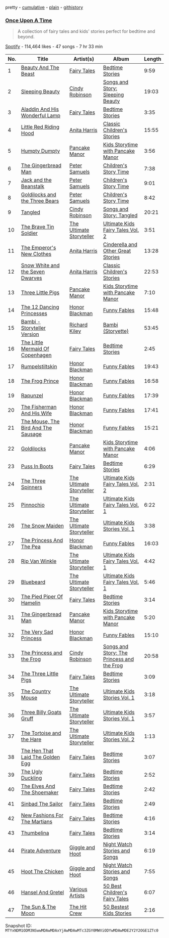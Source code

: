 pretty - [cumulative](/playlists/cumulative/37i9dQZF1DX6ALixlKf7N8.md) - [plain](/playlists/plain/37i9dQZF1DX6ALixlKf7N8) - [githistory](https://github.githistory.xyz/mackorone/spotify-playlist-archive/blob/main/playlists/plain/37i9dQZF1DX6ALixlKf7N8)

### [Once Upon A Time](https://open.spotify.com/playlist/37i9dQZF1DX6ALixlKf7N8)

> A collection of fairy tales and kids' stories perfect for bedtime and beyond.

[Spotify](https://open.spotify.com/user/spotify) - 114,464 likes - 47 songs - 7 hr 33 min

| No. | Title | Artist(s) | Album | Length |
|---|---|---|---|---|
| 1 | [Beauty And The Beast](https://open.spotify.com/track/2EMYHvAeDOaSYROke3efHf) | [Fairy Tales](https://open.spotify.com/artist/1NyKett1dn0nNoZMNTTShB) | [Bedtime Stories](https://open.spotify.com/album/05XRi68zVYcNjLOkDC7FSl) | 9:59 |
| 2 | [Sleeping Beauty](https://open.spotify.com/track/5igPvKQ6hLqSVLGibysbSw) | [Cindy Robinson](https://open.spotify.com/artist/7Cky42ttadk7opBWW0yi38) | [Songs and Story: Sleeping Beauty](https://open.spotify.com/album/0g9VcAua5r6AIaQs2BINWu) | 19:03 |
| 3 | [Aladdin And His Wonderful Lamp](https://open.spotify.com/track/3m4MxkeYXuRxUMldItsi4S) | [Fairy Tales](https://open.spotify.com/artist/1NyKett1dn0nNoZMNTTShB) | [Bedtime Stories](https://open.spotify.com/album/05XRi68zVYcNjLOkDC7FSl) | 3:35 |
| 4 | [Little Red Riding Hood](https://open.spotify.com/track/08uTgfRSndl8OpJv2m1wM1) | [Anita Harris](https://open.spotify.com/artist/0FNGM4tBuvFyljyFx5sR3O) | [Classic Children's Stories](https://open.spotify.com/album/4qStcEW11BpA9AeCmWOSs7) | 15:55 |
| 5 | [Humpty Dumpty](https://open.spotify.com/track/50EoKRgVWV8U4pQ04EK4hO) | [Pancake Manor](https://open.spotify.com/artist/6bwjTCySXPwecMWvs9ce5C) | [Kids Storytime with Pancake Manor](https://open.spotify.com/album/01vsNBdsUB3dvH8Coqltrm) | 3:56 |
| 6 | [The Gingerbread Man](https://open.spotify.com/track/2aLeaLnsd5WqsWsO1nb6Zx) | [Peter Samuels](https://open.spotify.com/artist/5PFQgN7IYLjLIP0KcD4yzg) | [Children's Story Time](https://open.spotify.com/album/43b7HsIweDYBKXVW7TbI6t) | 7:38 |
| 7 | [Jack and the Beanstalk](https://open.spotify.com/track/02mLgHwWK6W8OxShwLPFRE) | [Peter Samuels](https://open.spotify.com/artist/5PFQgN7IYLjLIP0KcD4yzg) | [Children's Story Time](https://open.spotify.com/album/43b7HsIweDYBKXVW7TbI6t) | 9:01 |
| 8 | [Goldilocks and the Three Bears](https://open.spotify.com/track/3MSQ7zmYRWSW8HyhXsaHy5) | [Peter Samuels](https://open.spotify.com/artist/5PFQgN7IYLjLIP0KcD4yzg) | [Children's Story Time](https://open.spotify.com/album/43b7HsIweDYBKXVW7TbI6t) | 8:42 |
| 9 | [Tangled](https://open.spotify.com/track/16IKUZbb64LoX2sOrdxFeb) | [Cindy Robinson](https://open.spotify.com/artist/7Cky42ttadk7opBWW0yi38) | [Songs and Story: Tangled](https://open.spotify.com/album/1E8pqXmmxlhn8soDCXabfF) | 20:21 |
| 10 | [The Brave Tin Soldier](https://open.spotify.com/track/0pyfNtig0FBvGgtxbTkHbi) | [The Ultimate Storyteller](https://open.spotify.com/artist/7EUAjyQlDwLUeWAG1JoyG5) | [Ultimate Kids Fairy Tales Vol\. 2](https://open.spotify.com/album/2WEOAXPbDiAhGp6eBg7Bem) | 3:51 |
| 11 | [The Emperor's New Clothes](https://open.spotify.com/track/5TYmgUDqRdtfK9CgfjGwbG) | [Anita Harris](https://open.spotify.com/artist/0FNGM4tBuvFyljyFx5sR3O) | [Cinderella and Other Great Stories](https://open.spotify.com/album/4h3XkASSMWHQk9hPiiZY17) | 13:28 |
| 12 | [Snow White and the Seven Dwarves](https://open.spotify.com/track/2EtluynjfnZpfbjx6MGF6C) | [Anita Harris](https://open.spotify.com/artist/0FNGM4tBuvFyljyFx5sR3O) | [Classic Children's Stories](https://open.spotify.com/album/4qStcEW11BpA9AeCmWOSs7) | 22:53 |
| 13 | [Three Little Pigs](https://open.spotify.com/track/2wtUy502BB7MFh4BAwjz5O) | [Pancake Manor](https://open.spotify.com/artist/6bwjTCySXPwecMWvs9ce5C) | [Kids Storytime with Pancake Manor](https://open.spotify.com/album/01vsNBdsUB3dvH8Coqltrm) | 7:10 |
| 14 | [The 12 Dancing Princesses](https://open.spotify.com/track/0gkJYHq2NoXuYIkn4fu6BJ) | [Honor Blackman](https://open.spotify.com/artist/4sTTEheJxmjwv9TmrHOaPz) | [Funny Fables](https://open.spotify.com/album/3p67SbNch64MaJSPSUujYY) | 15:48 |
| 15 | [Bambi \- Storyteller Version](https://open.spotify.com/track/0Kykvvfr9ePJBF2zmh5q7r) | [Richard Kiley](https://open.spotify.com/artist/29l80PEg44YRkDbCK0U5OB) | [Bambi \(Storyette\)](https://open.spotify.com/album/3wvehtWnQfD7NxMN0xISK6) | 53:45 |
| 16 | [The Little Mermaid Of Copenhagen](https://open.spotify.com/track/4Kkrxk0hL6nTjvVx1SYiPB) | [Fairy Tales](https://open.spotify.com/artist/1NyKett1dn0nNoZMNTTShB) | [Bedtime Stories](https://open.spotify.com/album/05XRi68zVYcNjLOkDC7FSl) | 2:45 |
| 17 | [Rumpelstiltskin](https://open.spotify.com/track/7nZsQX2U5NLguIR8c7MrlL) | [Honor Blackman](https://open.spotify.com/artist/4sTTEheJxmjwv9TmrHOaPz) | [Funny Fables](https://open.spotify.com/album/3p67SbNch64MaJSPSUujYY) | 19:43 |
| 18 | [The Frog Prince](https://open.spotify.com/track/2rCHpWLSUHVZdZWLdH8Wee) | [Honor Blackman](https://open.spotify.com/artist/4sTTEheJxmjwv9TmrHOaPz) | [Funny Fables](https://open.spotify.com/album/3p67SbNch64MaJSPSUujYY) | 16:58 |
| 19 | [Rapunzel](https://open.spotify.com/track/5u62heISoJ1YLqcInv4qyL) | [Honor Blackman](https://open.spotify.com/artist/4sTTEheJxmjwv9TmrHOaPz) | [Funny Fables](https://open.spotify.com/album/3p67SbNch64MaJSPSUujYY) | 17:39 |
| 20 | [The Fisherman And His Wife](https://open.spotify.com/track/5abQocTbaivGL0YUjaVlwQ) | [Honor Blackman](https://open.spotify.com/artist/4sTTEheJxmjwv9TmrHOaPz) | [Funny Fables](https://open.spotify.com/album/3p67SbNch64MaJSPSUujYY) | 17:41 |
| 21 | [The Mouse, The Bird And The Sausage](https://open.spotify.com/track/5jnNxkSJ9TBmd59mtjI6cO) | [Honor Blackman](https://open.spotify.com/artist/4sTTEheJxmjwv9TmrHOaPz) | [Funny Fables](https://open.spotify.com/album/3p67SbNch64MaJSPSUujYY) | 15:21 |
| 22 | [Goldilocks](https://open.spotify.com/track/4w6TCD2TZnAKjlvZiXmnII) | [Pancake Manor](https://open.spotify.com/artist/6bwjTCySXPwecMWvs9ce5C) | [Kids Storytime with Pancake Manor](https://open.spotify.com/album/01vsNBdsUB3dvH8Coqltrm) | 4:06 |
| 23 | [Puss In Boots](https://open.spotify.com/track/7DcRnRDGqve8UlhEZYhTeq) | [Fairy Tales](https://open.spotify.com/artist/1NyKett1dn0nNoZMNTTShB) | [Bedtime Stories](https://open.spotify.com/album/05XRi68zVYcNjLOkDC7FSl) | 6:29 |
| 24 | [The Three Spinners](https://open.spotify.com/track/2Uxec2ijGqz6tM4ADEtSsN) | [The Ultimate Storyteller](https://open.spotify.com/artist/7EUAjyQlDwLUeWAG1JoyG5) | [Ultimate Kids Fairy Tales Vol\. 2](https://open.spotify.com/album/2WEOAXPbDiAhGp6eBg7Bem) | 2:31 |
| 25 | [Pinnochio](https://open.spotify.com/track/1OU0CFc2SnOdMQF9tqhyc0) | [The Ultimate Storyteller](https://open.spotify.com/artist/7EUAjyQlDwLUeWAG1JoyG5) | [Ultimate Kids Fairy Tales Vol\. 1](https://open.spotify.com/album/1YfBuHSOsF1RWfTmL6g5Ky) | 6:22 |
| 26 | [The Snow Maiden](https://open.spotify.com/track/0ma9v8ekfhHpODXv6jTbvs) | [The Ultimate Storyteller](https://open.spotify.com/artist/7EUAjyQlDwLUeWAG1JoyG5) | [Ultimate Kids Stories Vol\. 1](https://open.spotify.com/album/0KXu1z6wfYBXVGdT71GwCJ) | 3:38 |
| 27 | [The Princess And The Pea](https://open.spotify.com/track/6TgBwLHDSNSNoZjTaziLxc) | [Honor Blackman](https://open.spotify.com/artist/4sTTEheJxmjwv9TmrHOaPz) | [Funny Fables](https://open.spotify.com/album/3p67SbNch64MaJSPSUujYY) | 16:03 |
| 28 | [Rip Van Winkle](https://open.spotify.com/track/35G8bOSLYZJPmsvjm2EHVf) | [The Ultimate Storyteller](https://open.spotify.com/artist/7EUAjyQlDwLUeWAG1JoyG5) | [Ultimate Kids Fairy Tales Vol\. 1](https://open.spotify.com/album/1YfBuHSOsF1RWfTmL6g5Ky) | 4:42 |
| 29 | [Bluebeard](https://open.spotify.com/track/5ur1GPX0hTJ2XYXVlHO6l5) | [The Ultimate Storyteller](https://open.spotify.com/artist/7EUAjyQlDwLUeWAG1JoyG5) | [Ultimate Kids Fairy Tales Vol\. 1](https://open.spotify.com/album/1YfBuHSOsF1RWfTmL6g5Ky) | 5:46 |
| 30 | [The Pied Piper Of Hamelin](https://open.spotify.com/track/384U7ZaDfyVH3zhezCPRg5) | [Fairy Tales](https://open.spotify.com/artist/1NyKett1dn0nNoZMNTTShB) | [Bedtime Stories](https://open.spotify.com/album/05XRi68zVYcNjLOkDC7FSl) | 3:14 |
| 31 | [The Gingerbread Man](https://open.spotify.com/track/1Xwfx5HXuMTrFq7YQLoosA) | [Pancake Manor](https://open.spotify.com/artist/6bwjTCySXPwecMWvs9ce5C) | [Kids Storytime with Pancake Manor](https://open.spotify.com/album/01vsNBdsUB3dvH8Coqltrm) | 5:20 |
| 32 | [The Very Sad Princess](https://open.spotify.com/track/4ZdxqJIerDs2BwmaGC8RNt) | [Honor Blackman](https://open.spotify.com/artist/4sTTEheJxmjwv9TmrHOaPz) | [Funny Fables](https://open.spotify.com/album/3p67SbNch64MaJSPSUujYY) | 15:10 |
| 33 | [The Princess and the Frog](https://open.spotify.com/track/68dktL7vR4B95u3CruMGUt) | [Cindy Robinson](https://open.spotify.com/artist/7Cky42ttadk7opBWW0yi38) | [Songs and Story: The Princess and the Frog](https://open.spotify.com/album/1tbd2iI63LXvBon9yEP4gT) | 20:58 |
| 34 | [The Three Little Pigs](https://open.spotify.com/track/41RY9lMftUDSnWxFiwlGMB) | [Fairy Tales](https://open.spotify.com/artist/1NyKett1dn0nNoZMNTTShB) | [Bedtime Stories](https://open.spotify.com/album/05XRi68zVYcNjLOkDC7FSl) | 3:09 |
| 35 | [The Country Mouse](https://open.spotify.com/track/3KaDCY2YaGWkbwlHwfJm7x) | [The Ultimate Storyteller](https://open.spotify.com/artist/7EUAjyQlDwLUeWAG1JoyG5) | [Ultimate Kids Stories Vol\. 1](https://open.spotify.com/album/0KXu1z6wfYBXVGdT71GwCJ) | 3:18 |
| 36 | [Three Billy Goats Gruff](https://open.spotify.com/track/0XEa2Xtzu9ZjWfWbA7TSYH) | [The Ultimate Storyteller](https://open.spotify.com/artist/7EUAjyQlDwLUeWAG1JoyG5) | [Ultimate Kids Stories Vol\. 1](https://open.spotify.com/album/0KXu1z6wfYBXVGdT71GwCJ) | 3:57 |
| 37 | [The Tortoise and the Hare](https://open.spotify.com/track/73yeCECLym0lytowUjWvn7) | [The Ultimate Storyteller](https://open.spotify.com/artist/7EUAjyQlDwLUeWAG1JoyG5) | [Ultimate Kids Stories Vol\. 2](https://open.spotify.com/album/3ySFiawXRQ9lOTptuQI4gQ) | 1:13 |
| 38 | [The Hen That Laid The Golden Egg](https://open.spotify.com/track/5HYeuWyDM5wqB7gc4lBiqT) | [Fairy Tales](https://open.spotify.com/artist/1NyKett1dn0nNoZMNTTShB) | [Bedtime Stories](https://open.spotify.com/album/05XRi68zVYcNjLOkDC7FSl) | 3:07 |
| 39 | [The Ugly Duckling](https://open.spotify.com/track/6WYXShDrLjph0hdgf45RLQ) | [Fairy Tales](https://open.spotify.com/artist/1NyKett1dn0nNoZMNTTShB) | [Bedtime Stories](https://open.spotify.com/album/05XRi68zVYcNjLOkDC7FSl) | 2:52 |
| 40 | [The Elves And The Shoemaker](https://open.spotify.com/track/0RRkNES5WUUxzfMT2J25ER) | [Fairy Tales](https://open.spotify.com/artist/1NyKett1dn0nNoZMNTTShB) | [Bedtime Stories](https://open.spotify.com/album/05XRi68zVYcNjLOkDC7FSl) | 2:42 |
| 41 | [Sinbad The Sailor](https://open.spotify.com/track/7vURYS7KKRlAXjXaOwFY4i) | [Fairy Tales](https://open.spotify.com/artist/1NyKett1dn0nNoZMNTTShB) | [Bedtime Stories](https://open.spotify.com/album/05XRi68zVYcNjLOkDC7FSl) | 2:49 |
| 42 | [New Fashions For The Martians](https://open.spotify.com/track/00DzuIBxcFMGiYE0NrgudN) | [Fairy Tales](https://open.spotify.com/artist/1NyKett1dn0nNoZMNTTShB) | [Bedtime Stories](https://open.spotify.com/album/05XRi68zVYcNjLOkDC7FSl) | 4:16 |
| 43 | [Thumbelina](https://open.spotify.com/track/3QH4xgr3qH889F0Jo55RXE) | [Fairy Tales](https://open.spotify.com/artist/1NyKett1dn0nNoZMNTTShB) | [Bedtime Stories](https://open.spotify.com/album/05XRi68zVYcNjLOkDC7FSl) | 3:14 |
| 44 | [Pirate Adventure](https://open.spotify.com/track/6hTIfUT1ZGG55GX88URs3W) | [Giggle and Hoot](https://open.spotify.com/artist/0LhKaHANMvkzWV6nfeGu6j) | [Night Watch Stories and Songs](https://open.spotify.com/album/22xOzuDpKR6UfgXnTeCegi) | 6:19 |
| 45 | [Hoot The Chicken](https://open.spotify.com/track/0vPewTy5RtFXqoqYUuKFd1) | [Giggle and Hoot](https://open.spotify.com/artist/0LhKaHANMvkzWV6nfeGu6j) | [Night Watch Stories and Songs](https://open.spotify.com/album/22xOzuDpKR6UfgXnTeCegi) | 7:55 |
| 46 | [Hansel And Gretel](https://open.spotify.com/track/15PTugVz4zanZHxkLDGO6j) | [Various Artists](https://open.spotify.com/artist/0LyfQWJT6nXafLPZqxe9Of) | [50 Best Children's Fairy Tales](https://open.spotify.com/album/6nNfRZPNXcguEU4DSWSDOR) | 6:07 |
| 47 | [The Sun & The Moon](https://open.spotify.com/track/0AGGpnIB8IHBUn1dd19V4z) | [The Hit Crew](https://open.spotify.com/artist/76PJKS3IQsf4sSayx2taE0) | [50 Bestest Kids Stories](https://open.spotify.com/album/1Qtz7z5cytUph4DhlGiUmi) | 2:16 |

Snapshot ID: `MTYxNDM1ODM3NSwwMDAwMDAxYjAwMDAwMTc3ZGY0MWViODYwMDAwMDE2Y2Y2OGE1ZTc0`